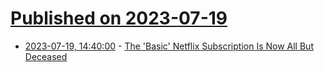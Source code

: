 # [Published on 2023-07-19](index.md)

* [2023-07-19, 14:40:00](https://entertainment.slashdot.org/story/23/07/19/1348220/the-basic-netflix-subscription-is-now-all-but-deceased?utm_source=rss1.0mainlinkanon&utm_medium=feed) - [The 'Basic' Netflix Subscription Is Now All But Deceased](https://entertainment.slashdot.org/story/23/07/19/1348220/the-basic-netflix-subscription-is-now-all-but-deceased?utm_source=rss1.0mainlinkanon&utm_medium=feed)
